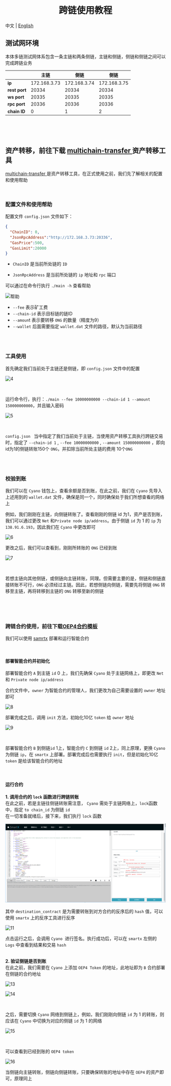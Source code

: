 <h1 align="center">跨链使用教程 </h1>

中文 | [English](Tutorial_Case.md)

## 测试网环境

本体多链测试网体系包含一条主链和两条侧链，主链和侧链，侧链和侧链之间可以完成跨链业务

|               | 主链         | 侧链         | 侧链         |
| ------------- | ------------ | ------------ | ------------ |
| **ip**        | 172.168.3.73 | 172.168.3.74 | 172.168.3.75 |
| **rest port** | 20334        | 20334        | 20334        |
| **ws port**   | 20335        | 20335        | 20335        |
| **rpc port**  | 20336        | 20336        | 20336        |
| **chain ID**  | 0            | 1            | 2            |



<br/>
<br/>
<br/>

## 资产转移，前往下载 [multichain-transfer ](https://github.com/siovanus/multichain-transfer)资产转移工具

[multichain-transfer ](https://github.com/siovanus/multichain-transfer)是资产转移工具，在正式使用之前，我们先了解相关的配置和使用帮助

<br/>

### 配置文件和使用帮助

配置文件 `config.json` 文件如下：

```json
{
  "ChainID": 0,
  "JsonRpcAddress":"http://172.168.3.73:20336",
  "GasPrice":500,
  "GasLimit":20000
}
```

- `ChainID`  是当前所处链的 `ID`

- `JsonRpcAddress` 是当前所处链的 `ip` 地址和 `rpc` 端口

  

可以通过在命令行执行 `./main -h` 查看帮助

![帮助](resources/3.png)

- `--fee` 表示矿工费
- `--chain-id` 表示目标链的链ID
- `--amoun`t 表示要转移 `ONG` 的数量（精度为9）
- `--wallet` 后面需要指定 `wallet.dat` 文件的路径，默认为当前路径

<br/>
<br/>

### 工具使用

首先确定我们当前处于主链还是侧链，即 `config.json` 文件中的配置

![4](resources/4.png)


<br/>

运行命令行，执行：`./main --fee 10000000000 --chain-id 1 --amount 150000000000`，并且输入密码

![5](resources/5.png)


<br/>

`config.json ` 当中指定了我们当前处于主链，当使用资产转移工具执行跨链交易时，指定了 `--chain-id 1`  , `--fee 10000000000` , `--amount 150000000000` ，即向id为1的侧链转账150个 `ONG`，并扣除当前所处主链的费用 10个`ONG`

<br/>

<br/>

### 校验到账

我们可以在  `Cyano`  钱包上，查看余额是否到账，在此之前，我们在  `Cyano`  先导入上述用到的 `wallet.dat` 文件，确保是同一个，同时确保处于我们所想查看的网络上

例如，我们刚刚在主链，向侧链转账了。查看刚刚的侧链 id 为1，资产是否到账，我们可以通过更改 `Net` 和`Private node ip/address`。由于侧链 `id` 为 1 的 `ip` 为`138.91.6.193`，因此我们在 `Cyano` 中更改即可

![6](resources/6.png)
<br/>

更改之后，我们可以查看到，刚刚所转账的 `ONG` 已经到账

![7](resources/7.png)

<br/>

若想主链向其他侧链，或侧链向主链转账，同理。但需要主要的是，侧链和侧链直接转账不可行，`ONG` 必须经过主链。因此，若想侧链向侧链，需要先将侧链 `ONG` 转移至主链，再将转移到主链的 `ONG` 转移至新的侧链

<br/>
<br/>
<br/>

### 跨链合约使用，前往下载[OEP4合约模板](https://github.com/siovanus/multiChainContract/tree/master/OEP4-template)

我们可以使用 [samrtx](https://smartx.ont.io) 部署和运行智能合约

<br/>

#### 部署智能合约并初始化

部署智能合约 `A` 到主链 `id` 0 上，我们先确保 `Cyano` 处于主链网络上，即更改 `Net` 和 `Private node ip/address`

合约文件中，`owner` 为智能合约的管理人，我们更改为自己需要设置的 `owner` 地址即可

![8](resources/8.png)
<br/>

部署完成之后，调用 `init` 方法，初始化10亿 `token` 给 `owner` 地址

![9](resources/9.png)

<br/>

部署智能合约 `B` 到侧链`id` 1上，智能合约 `C` 到侧链 `id` 2上，同上原理，更换 `Cyano` 为侧链 `ip`，在 `smartx` 上部署。部署完成后也需要执行 `init`，但是初始化10亿 `token` 是给该智能合约的地址
<br/>
<br/>
<br/>

#### 运行合约

**1. 调用合约的 `lock` 函数进行跨链转账**
<br/>
在此之前，若是主链往侧链转账需注意， `Cyano` 需处于主链网络上，`lock`函数中，指定 `to chain_id` 为侧链 `id`
<br/>
在一切准备就绪后，接下来，我们执行 `lock` 函数

![12](resources/12.png)
<br/>

其中 `destination_contract` 是为需要转账到对方合约的反序后的 `hash` 值，可以使用 `smartx` 上的反序工具进行反序

![11](resources/11.png)

点击运行之后，会调用 `Cyano `进行签名。执行成功后，可以在 `smartx` 左侧的 `Logs` 中查看到结果和交易 `hash`
<br/>
<br/>

**2. 验证侧链是否到账**
<br/>
在此之前，我们需要在 `Cyano` 上添加 `OEP4 Token` 的地址，此地址即为 `B` 合约部署在侧链的合约地址

![13](resources/13.png)

![14](resources/14.png)

<br/>





之后，需要切换 `Cyano` 网络到侧链上，例如，我们刚刚向侧链 `id` 为 1 的转账，则应该在 `Cyano` 中切换为对应的侧链 `id` 为 1 的网络

![15](resources/15.png)

<br/>

可以查看到已经到账的 `OEP4 token`

![16](resources/16.png)
<br/>



当侧链向主链转账，侧链向侧链转账，只要确保转账的地址中存在 `OEP4` 的资产即可，原理同上
